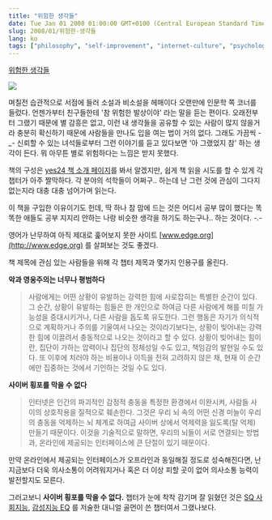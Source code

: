 ```yaml
---
title: "위험한 생각들"
date: Tue Jan 01 2008 01:00:00 GMT+0100 (Central European Standard Time)
slug: 2008/01/위험한-생각들
lang: ko
tags: ["philosophy", "self-improvement", "internet-culture", "psychology"]
---
```


[위험한 생각들](http://www.yes24.com/Goods/FTGoodsView.aspx?goodsNo=2688310)

![](http://image.yes24.com/momo/TopCate58/MidCate03/5726683.jpg)

며칠전 습관적으로 서점에 들러 소설과 비소설을 헤매이다 오랜만에 인문학 쪽 코너를 들렀다.
언젠가부터 친구들한테 '참 위험한 발상이야' 라는 말을 듣는 편이다. 오래전부터 그랬기 때문에 별 감흥은 없고, 이런 내 생각들을 공유할 수 있는 사람이 많지 않을거라 충분히 확신하기 때문에 사람들을 만나도 입을 여는 법이 거의 없다. 그래도 가끔씩 -_- 신뢰할 수 있는 녀석들로부터 그런 이야기를 듣고 있다보면 '아 그랬었지 참' 하는 생각이 든다. 뭐 아무튼 별로 위험하다는 느낌은 받지 못했다.

책의 구성은 [yes24 책 소개 페이지](http://www.yes24.com/Goods/FTGoodsView.aspx?goodsNo=2688310)를 봐서 알겠지만, 쉽게 책 읽을 시도를 할 수 있게 각 챕터가 아주 짤막하다. 각 분야의 석학들이 어쩌구.. 하는데 난 그런 것에 관심이 그다지 없는지라 대충 대충 넘어가며 읽는다. 

이 책을 구입한 이유이기도 헌데, 딱 하나 참 맘에 드는 것은 어디서 공부 많이 했다는 똑똑한 애들도 공부 지지리 안하는 나랑 비슷한 생각을 하기도 하는구나.. 하는 것이다. -.- 

영어가 난무하여 아직 제대로 훑어보지 못한 사이트 [www.edge.org](http://www.edge.org) 를 살펴보는 것도 좋겠다.

책 제목에 관심 있는 사람들을 위해 각 챕터 제목과 몇가지 인용구를 올린다.

**악과 영웅주의는 너무나 평범하다**


> 사람에게는 어떤 상황이 유발하는 강력한 힘에 사로잡히는 특별한 순간이 있다. 그 순간, 상황이 유발하는 힘들은 한 개인으로 하여금 다른 사람에게 해를 미칠 가능성을 증대시키거나, 다른 사람을 돕도록 유도한다. 그런 행동은 자기가 의식적으로 계획하거나 주의를 기울여서 나오는 것이라기보다는, 상황이 빚어내는 강력한 힘에 이끌려서 충동적으로 나오는 것이라고 할 수 있다. 상황이 빚어내는 힘이란, 집단이 가하는 압력이나 집단의 정체성일 수도 있고, 책임감의 발현일 수도 있다. 또 이후에 치러야 하는 비용이나 이득을 전혀 고려하지 않은 채, 현재 이 순간에만 집중하는 것에서 기인하는 것일 수도 있다.


**사이버 횡포를 막을 수 없다**


> 인터넷은 인간의 파괴적인 감정적 충동을 특정한 환경에서 이완시켜, 사람들 사이의 상호작용을 질적으로 훼손한다. 그것은 우리 뇌 속의 어떤 신경 미늘이 우리의 충동을 억제하는 뇌 체계로 하여금 사이버 상에서 억제력을 잃도록(탈 억제) 만들기 때문이다. 이것을 기술적으로 말하면, 우리의 뇌들이 서로 연결되는 방법과, 온라인에 제공되는 인터페이스에 큰 단절이 있기 때문이다.


만약 온라인에서 제공되는 인터페이스가 오프라인과 동일해질 정도로 성숙해진다면, 난 지금보다 더욱 의사소통이 어려워지거나 혹은 더 이상 피할 곳이 없어 의사소통 능력이 발전할지도 모른다.

그러고보니 **사이버 횡포를 막을 수 없다.** 챕터가 눈에 착착 감기며 잘 읽혔던 것은 [SQ 사회지능](http://www.yes24.com/Goods/FTGoodsView.aspx?goodsNo=2172137), [감성지능 EQ](http://www.yes24.com/Goods/FTGoodsView.aspx?goodsNo=12960) 를 저술한 대니얼 골먼이 쓴 챕터여서 그랬나보다.
